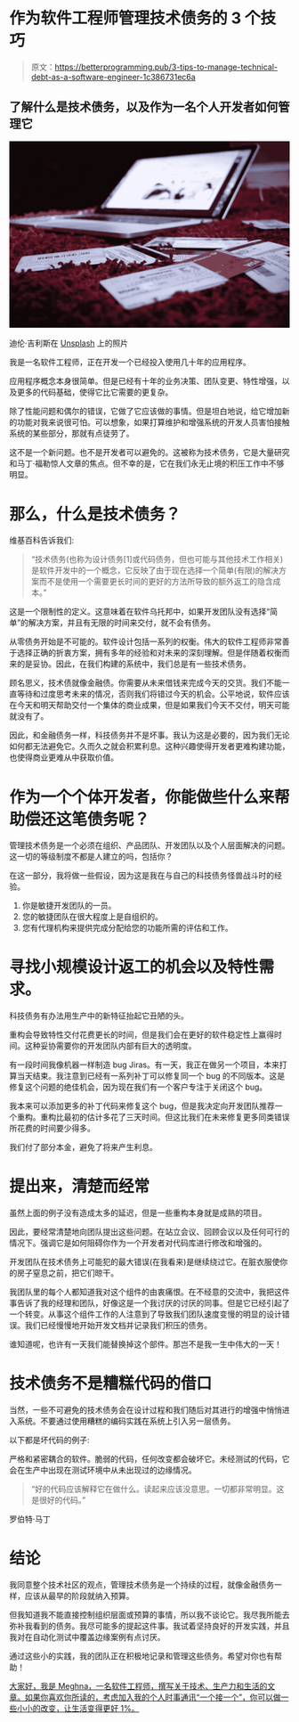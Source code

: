 # 作为软件工程师管理技术债务的 3 个技巧

> 原文：<https://betterprogramming.pub/3-tips-to-manage-technical-debt-as-a-software-engineer-1c386731ec6a>

## 了解什么是技术债务，以及作为一名个人开发者如何管理它

![](img/861459eeee2039abba5a88f63a0e48c7.png)

迪伦·吉利斯在 [Unsplash](https://unsplash.com/s/photos/debt?utm_source=unsplash&utm_medium=referral&utm_content=creditCopyText) 上的照片

我是一名软件工程师，正在开发一个已经投入使用几十年的应用程序。

应用程序概念本身很简单。但是已经有十年的业务决策、团队变更、特性增强，以及更多的代码基础，使得它比它需要的更复杂。

除了性能问题和偶尔的错误，它做了它应该做的事情。但是坦白地说，给它增加新的功能对我来说很可怕。可以想象，如果打算维护和增强系统的开发人员害怕接触系统的某些部分，那就有点徒劳了。

这不是一个新问题。也不是开发者可以避免的。这被称为技术债务，它是大量研究和马丁·福勒惊人文章的焦点。但不幸的是，它在我们永无止境的积压工作中不够明显。

# **那么，什么是技术债务？**

维基百科告诉我们:

> “技术债务(也称为设计债务[1]或代码债务，但也可能与其他技术工作相关)是软件开发中的一个概念，它反映了由于现在选择一个简单(有限)的解决方案而不是使用一个需要更长时间的更好的方法所导致的额外返工的隐含成本。”

这是一个限制性的定义。这意味着在软件乌托邦中，如果开发团队没有选择“简单”的解决方案，并且有无限的时间来交付，就不会有债务。

从零债务开始是不可能的。软件设计包括一系列的权衡。伟大的软件工程师非常善于选择正确的折衷方案，拥有多年的经验和对未来的深刻理解。但是伴随着权衡而来的是妥协。因此，在我们构建的系统中，我们总是有一些技术债务。

顾名思义，技术债就像金融债。你需要从未来借钱来完成今天的交货。我们不能一直等待和过度思考未来的情况，否则我们将错过今天的机会。公平地说，软件应该在今天和明天帮助交付一个集体的商业成果，但是如果我们今天不交付，明天可能就没有了。

因此，和金融债务一样，科技债务并不是坏事。我认为这是必要的，因为我们无论如何都无法避免它。久而久之就会积累利息。这种兴趣使得开发者更难构建功能，也使得商业更难从中获取价值。

# 作为一个个体开发者，你能做些什么来帮助偿还这笔债务呢？

管理技术债务是一个必须在组织、产品团队、开发团队以及个人层面解决的问题。这一切的等级制度不都是人建立的吗，包括你？

在这一部分，我将做一些假设，因为这是我在与自己的科技债务怪兽战斗时的经验。

1.  你是敏捷开发团队的一员。
2.  您的敏捷团队在很大程度上是自组织的。
3.  您有代理机构来提供完成分配给您的功能所需的评估和工作。

# 寻找小规模设计返工的机会以及特性需求。

科技债务有办法用生产中的新特征抬起它丑陋的头。

重构会导致特性交付花费更长的时间，但是我们会在更好的软件稳定性上赢得时间。这种妥协需要你的开发团队内部有巨大的透明度。

有一段时间我像机器一样制造 bug Jiras。有一天，我正在做另一个项目，本来打算当天结束。我注意到已经有一系列补丁可以修复同一个 bug 的不同版本。这是修复这个问题的绝佳机会，因为现在我们有一个客户专注于关闭这个 bug。

我本来可以添加更多的补丁代码来修复这个 bug，但是我决定向开发团队推荐一个重构。重构比最初的估计多花了三天时间。但这比我们在未来修复更多同类错误所花费的时间要少得多。

我们付了部分本金，避免了将来产生利息。

# 提出来，清楚而经常

虽然上面的例子没有造成太多的延迟，但是一些重构本身就是成熟的项目。

因此，要经常清楚地向团队提出这些问题。在站立会议、回顾会议以及任何可行的情况下。强调它是如何阻碍你作为一个开发者对代码库进行修改和增强的。

开发团队在技术债务上可能犯的最大错误(在我看来)是继续绕过它。在脏衣服使你的房子窒息之前，把它们晾干。

我团队里的每个人都知道我对这个组件的由衷痛恨。在不经意的交流中，我把这件事告诉了我的经理和团队，好像这是一个我讨厌的讨厌的同事。但是它已经引起了一个转变。从事这个组件工作的人注意到了导致我们团队速度变慢的明显的设计错误。我们已经慢慢地开始开发文档并记录我们积压的债务。

谁知道呢，也许有一天我们能替换掉这个部件。那岂不是我一生中伟大的一天！

# 技术债务不是糟糕代码的借口

当然，一些不可避免的技术债务会在设计过程和我们随后对其进行的增强中悄悄进入系统。不要通过使用糟糕的编码实践在系统上引入另一层债务。

以下都是坏代码的例子:

严格和紧密耦合的软件。脆弱的代码，任何改变都会破坏它。未经测试的代码，它会在生产中出现在测试环境中从未出现过的边缘情况。

> “好的代码应该解释它在做什么。读起来应该没意思。一切都非常明显。这是很好的代码。”

罗伯特·马丁

# **结论**

我同意整个技术社区的观点，管理技术债务是一个持续的过程，就像金融债务一样，应该从最早的阶段就纳入预算。

但我知道我不能直接控制组织层面或预算的事情，所以我不谈论它。我尽我所能去弥补我看到的债务。我尽可能多的提起这件事。我试着坚持良好的开发实践，并且我对在自动化测试中覆盖边缘案例有点讨厌。

通过这些小的实践，我的团队正在积极地记录和管理这些债务。希望对你也有帮助！

[大家好，我是 Meghna，一名软件工程师，撰写关于技术、生产力和生活的文章。如果你喜欢你所读的，考虑加入我的个人时事通讯“一个接一个”，你可以做一些小小的改变，让生活变得更好 1%。](http://newsletter.meghnabhave.com/)